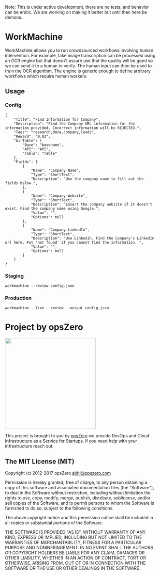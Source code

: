 Note: This is under active development, there are no tests, and behavior can be eratic.
We are working on making it better but until then here be demons.

# WorkMachine

WorkMachine allows you to run crowdsourced workflows involving human
intervention. For example, take image transcription can be processed
using an OCR engine but that doesn't assure use that the quality will
be good so we can send it to a human to verify. The human input can
then be used to train the OCR algorithm. The engine is generic enough
to define arbitrary workflows which require human workers.

## Usage

### Config

```
{
    "Title": "Find Information for Company",
    "Description": "Find the Company URL information for the information provided. Incorrect information will be REJECTED.",
    "Tags": "research,data,company,leads",
    "Reward": "0.03",
    "AirTable": {
        "Base": "basename",
        "API": "API",
        "Table": "Table"
    },
    "Fields": [
        {
            "Name": "Company Name",
            "Type": "ShortText",
            "Description": "Use the company name to fill out the fields below.",
        },
        {
            "Name": "Company Website",
            "Type": "ShortText",
            "Description": "Insert the company website if it doesn't exist. Find the company name using Google.",
            "Value": "",
            "Options": null
        },
        {
            "Name": "Company LinkedIn",
            "Type": "ShortText",
            "Description": "Use LinkedIn. Find the Company's LinkedIn url here. Put 'not found' if you cannot find the information. ",
            "Value": "",
            "Options": null
        }
    ]
}
```

### Staging
```
workmachine --review config.json
```

### Production

```
workmachine --live --review --output config.json
```

# Project by opsZero

<a href="https://www.opszero.com"><img src="http://assets.opszero.com.s3.amazonaws.com/images/opszero_11_29_2016.png" width="300px"/></a>

This project is brought to you by [opsZero](https://www.opszero.com) we
provide DevOps and Cloud Infrastructure as a Service for Startups. If you
need help with your infrastructure reach out.

## The MIT License (MIT)

Copyright (c) 2012-2017 opsZero <abhi@opszero.com>

Permission is hereby granted, free of charge, to any person obtaining a copy
of this software and associated documentation files (the "Software"), to deal
in the Software without restriction, including without limitation the rights
to use, copy, modify, merge, publish, distribute, sublicense, and/or sell
copies of the Software, and to permit persons to whom the Software is
furnished to do so, subject to the following conditions:

The above copyright notice and this permission notice shall be included in
all copies or substantial portions of the Software.

THE SOFTWARE IS PROVIDED "AS IS", WITHOUT WARRANTY OF ANY KIND, EXPRESS OR
IMPLIED, INCLUDING BUT NOT LIMITED TO THE WARRANTIES OF MERCHANTABILITY,
FITNESS FOR A PARTICULAR PURPOSE AND NONINFRINGEMENT. IN NO EVENT SHALL THE
AUTHORS OR COPYRIGHT HOLDERS BE LIABLE FOR ANY CLAIM, DAMAGES OR OTHER
LIABILITY, WHETHER IN AN ACTION OF CONTRACT, TORT OR OTHERWISE, ARISING FROM,
OUT OF OR IN CONNECTION WITH THE SOFTWARE OR THE USE OR OTHER DEALINGS IN
THE SOFTWARE.